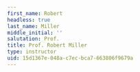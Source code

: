 ```yaml
---
first_name: Robert
headless: true
last_name: Miller
middle_initial: ''
salutation: Prof.
title: Prof. Robert Miller
type: instructor
uid: 15d1367e-048a-c7ec-bca7-663806f9679a
---
```

